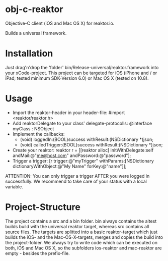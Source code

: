obj-c-reaktor
==========

Objective-C client (iOS and Mac OS X) for reaktor.io.

Builds a universal framework.

Installation
=========
Just drag'n'drop the 'folder' bin/Release-universal/reaktor.framework into your xCode-project. This project can be targeted for iOS (iPhone and / or iPad; tested minimum SDK-Version 6.0) or Mac OS X (tested on 10.8).

Usage
=========
- Import the reaktor-header in your header-file: #import <reaktor/reaktor.h>
- Add reaktorDelegate to your class' delegate-protocolls: @interface myClass : NSObject <reaktorDelegate>
- Implement the callbacks:
  - (void) loggedIn:(BOOL)success withResult:(NSDictionary *)json;
  - (void) calledTrigger:(BOOL)success withResult:(NSDictionary *)json;
- Create your reaktor: reaktor r = [[reaktor alloc] initWithDelegate:self andMail:@"me@host.com" andPassword:@"password"];
- Trigger a trigger: [r trigger:@"myTrigger" withParams:[NSDictionary dictionaryWithObject:@"My Name" forKey:@"name"]];

ATTENTION: You can only trigger a trigger AFTER you were logged in successfully. We recommend to take care of your status with a local variable.

Project-Structure
=========

The project contains a src and a bin folder. bin always contains the altest builds build with the universal reaktor target, whereas src contains all source files.
The targets are splitted into a basic reaktor-target which just builds the iOS- and the Mac-OS-X-targets, merges and copies the build into the project-folder. We always try to write code which can be executed on both, iOS and Mac OS X, so the subfolders ios-reaktor and mac-reaktor are empty - besides the prefix-file.